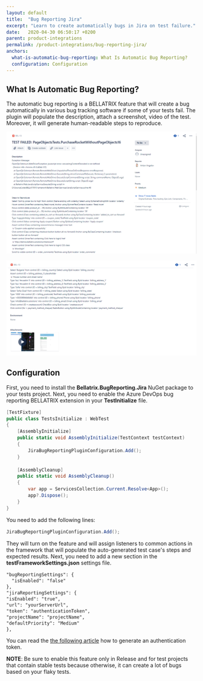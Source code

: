 ```yaml
---
layout: default
title:  "Bug Reporting Jira"
excerpt: "Learn to create automatically bugs in Jira on test failure."
date:   2020-04-30 06:50:17 +0200
parent: product-integrations
permalink: /product-integrations/bug-reporting-jira/
anchors:
  what-is-automatic-bug-reporting: What Is Automatic Bug Reporting?
  configuration: Configuration
---
```

What Is Automatic Bug Reporting?
-------
The automatic bug reporting is a BELLATRIX feature that will create a bug automatically in various bug tracking software if some of your tests fail. The plugin will populate the description, attach a screenshot, video of the test. Moreover, it will generate human-readable steps to reproduce.

![Bellatrix](images/bug-reporting-jira.png)

![Bellatrix](images/bug-reporting-jira-screenshots.png)

Configuration
-------------
First, you need to install the **Bellatrix.BugReporting.Jira** NuGet package to your tests project.
Next, you need to enable the Azure DevOps bug reporting BELLATRIX extension in your **TestInitialize** file.
```csharp
[TestFixture]
public class TestsInitialize : WebTest
{
    [AssemblyInitialize]
    public static void AssemblyInitialize(TestContext testContext)
    {
        JiraBugReportingPluginConfiguration.Add();
    }

    [AssemblyCleanup]
    public static void AssemblyCleanup()
    {
        var app = ServicesCollection.Current.Resolve<App>();
        app?.Dispose();
    }
}
```
You need to add the following lines:
```csharp
JiraBugReportingPluginConfiguration.Add();
```
They will turn on the feature and will assign listeners to common actions in the framework that will populate the auto-generated test case's steps and expected results.
Next, you need to add a new section in the **testFrameworkSettings.json** settings file.
```
"bugReportingSettings": {
  "isEnabled": "false" 
},
"jiraReportingSettings": {
"isEnabled": "true",
"url": "yourServerUrl",
"token": "authenticationToken",
"projectName": "projectName",
"defaultPriority": "Medium"
},
```
You can read the [the following article](https://docs.microsoft.com/en-us/azure/devops/organizations/accounts/use-personal-access-tokens-to-authenticate?view=azure-devops&tabs=preview-page "following article") how to generate an authentication token.

**NOTE**: Be sure to enable this feature only in Release and for test projects that contain stable tests because otherwise, it can create a lot of bugs based on your flaky tests.
